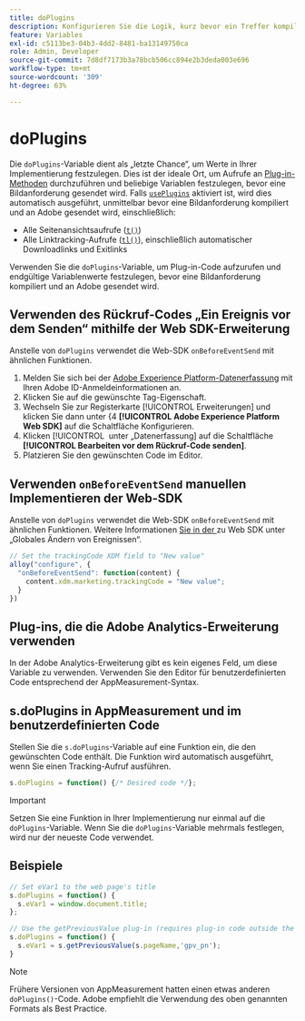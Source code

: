 ```yaml
---
title: doPlugins
description: Konfigurieren Sie die Logik, kurz bevor ein Treffer kompiliert und an Adobe gesendet wird.
feature: Variables
exl-id: c5113be3-04b3-4dd2-8481-ba13149750ca
role: Admin, Developer
source-git-commit: 7d8df7173b3a78bcb506cc894e2b3deda003e696
workflow-type: tm+mt
source-wordcount: '309'
ht-degree: 63%

---
```


# doPlugins

Die `doPlugins`-Variable dient als „letzte Chance“, um Werte in Ihrer Implementierung festzulegen. Dies ist der ideale Ort, um Aufrufe an [Plug-in-Methoden](../plugins/impl-plugins.md) durchzuführen und beliebige Variablen festzulegen, bevor eine Bildanforderung gesendet wird. Falls [`usePlugins`](../config-vars/useplugins.md) aktiviert ist, wird dies automatisch ausgeführt, unmittelbar bevor eine Bildanforderung kompiliert und an Adobe gesendet wird, einschließlich:

* Alle Seitenansichtsaufrufe ([`t()`](t-method.md))
* Alle Linktracking-Aufrufe ([`tl()`](tl-method.md)), einschließlich automatischer Downloadlinks und Exitlinks

Verwenden Sie die `doPlugins`-Variable, um Plug-in-Code aufzurufen und endgültige Variablenwerte festzulegen, bevor eine Bildanforderung kompiliert und an Adobe gesendet wird.

## Verwenden des Rückruf-Codes „Ein Ereignis vor dem Senden“ mithilfe der Web SDK-Erweiterung

Anstelle von `doPlugins` verwendet die Web-SDK `onBeforeEventSend` mit ähnlichen Funktionen.

1. Melden Sie sich bei der [Adobe Experience Platform-Datenerfassung](https://experience.adobe.com/data-collection) mit Ihren Adobe ID-Anmeldeinformationen an.
1. Klicken Sie auf die gewünschte Tag-Eigenschaft.
1. Wechseln Sie zur Registerkarte [!UICONTROL Erweiterungen] und klicken Sie dann unter &lbrace;4 **[!UICONTROL Adobe Experience Platform Web SDK]** auf die Schaltfläche Konfigurieren.
1. Klicken [!UICONTROL &#x200B; unter „Datenerfassung] auf die Schaltfläche **[!UICONTROL Bearbeiten vor dem Rückruf-Code senden]**.
1. Platzieren Sie den gewünschten Code im Editor.

## Verwenden `onBeforeEventSend` manuellen Implementieren der Web-SDK

Anstelle von `doPlugins` verwendet die Web-SDK `onBeforeEventSend` mit ähnlichen Funktionen. Weitere Informationen [ Sie in der ](https://experienceleague.adobe.com/docs/experience-platform/edge/fundamentals/tracking-events.html?lang=de#modifying-events-globally) zu Web SDK unter „Globales Ändern von Ereignissen“.

```js
// Set the trackingCode XDM field to "New value"
alloy("configure", {
  "onBeforeEventSend": function(content) {
    content.xdm.marketing.trackingCode = "New value";
  }
})
```

## Plug-ins, die die Adobe Analytics-Erweiterung verwenden

In der Adobe Analytics-Erweiterung gibt es kein eigenes Feld, um diese Variable zu verwenden. Verwenden Sie den Editor für benutzerdefinierten Code entsprechend der AppMeasurement-Syntax.

## s.doPlugins in AppMeasurement und im benutzerdefinierten Code

Stellen Sie die `s.doPlugins`-Variable auf eine Funktion ein, die den gewünschten Code enthält. Die Funktion wird automatisch ausgeführt, wenn Sie einen Tracking-Aufruf ausführen.

```js
s.doPlugins = function() {/* Desired code */};
```

>[!IMPORTANT]
>
>Setzen Sie eine Funktion in Ihrer Implementierung nur einmal auf die `doPlugins`-Variable. Wenn Sie die `doPlugins`-Variable mehrmals festlegen, wird nur der neueste Code verwendet.

## Beispiele

```js
// Set eVar1 to the web page's title
s.doPlugins = function() {
  s.eVar1 = window.document.title;
};

// Use the getPreviousValue plug-in (requires plug-in code outside the function)
s.doPlugins = function() {
  s.eVar1 = s.getPreviousValue(s.pageName,'gpv_pn');
}
```

>[!NOTE]
>
>Frühere Versionen von AppMeasurement hatten einen etwas anderen `doPlugins()`-Code. Adobe empfiehlt die Verwendung des oben genannten Formats als Best Practice.
